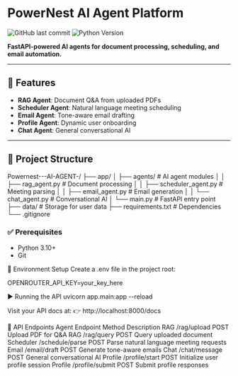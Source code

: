 # PowerNest AI Agent Platform

![GitHub last commit](https://img.shields.io/github/last-commit/mininchandrank/Powernest---AI-AGENT-)
![Python Version](https://img.shields.io/badge/python-3.10+-blue.svg)

**FastAPI-powered AI agents for document processing, scheduling, and email automation.**

---

## 🚀 Features

- **RAG Agent**: Document Q&A from uploaded PDFs  
- **Scheduler Agent**: Natural language meeting scheduling  
- **Email Agent**: Tone-aware email drafting  
- **Profile Agent**: Dynamic user onboarding  
- **Chat Agent**: General conversational AI  

---

## 📁 Project Structure

Powernest---AI-AGENT-/
├── app/
│ ├── agents/ # AI agent modules
│ │ ├── rag_agent.py # Document processing
│ │ ├── scheduler_agent.py # Meeting parsing
│ │ ├── email_agent.py # Email generation
│ │ └── chat_agent.py # Conversational AI
│ └── main.py # FastAPI entry point
├── data/ # Storage for user data
├── requirements.txt # Dependencies
└── .gitignore


### ✅ Prerequisites

- Python 3.10+
- Git


🔐 Environment Setup
Create a .env file in the project root:

OPENROUTER_API_KEY=your_key_here



▶️ Running the API
uvicorn app.main:app --reload

Visit your API docs at:
👉 http://localhost:8000/docs

📡 API Endpoints
Agent	Endpoint	Method	Description
RAG	/rag/upload	POST	Upload PDF for Q&A
RAG	/rag/query	POST	Query uploaded document
Scheduler	/schedule/parse	POST	Parse natural language meeting requests
Email	/email/draft	POST	Generate tone-aware emails
Chat	/chat/message	POST	General conversational AI
Profile	/profile/start	POST	Initialize user profile session
Profile	/profile/submit	POST	Submit profile responses

